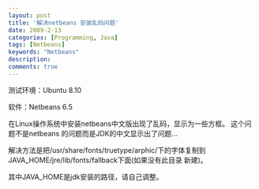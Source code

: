```yaml
---
layout: post
title: '解决netbeans 安装乱码问题'
date: 2009-2-13
categories: [Programming, Java]
tags: [Netbeans]
keywords: "Netbeans"
description: 
comments: true
---
```

测试环境：Ubuntu 8.10

软件：Netbeans 6.5

在Linux操作系统中安装netbeans中文版出现了乱码，显示为一些方框。
这个问题不是netbeans 的问题而是JDK的中文显示出了问题...

解决方法是把/usr/share/fonts/truetype/arphic/下的字体复制到JAVA_HOME/jre/lib/fonts/fallback下面(如果没有此目录 新建)。

其中JAVA_HOME是jdk安装的路径，请自己调整。
